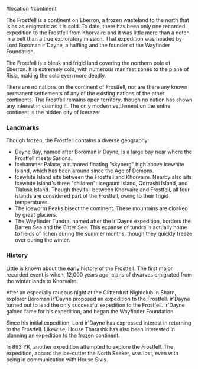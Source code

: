  #location #continent 

The Frostfell is a continent on Eberron, a frozen wasteland to the north that is as as enigmatic as it is cold. To date, there has been only one recorded expedition to the Frostfell from Khorvaire and it was little more than a notch in a belt than a true exploratory mission. That expedition was headed by Lord Boroman ir'Dayne, a halfling and the founder of the Wayfinder Foundation.

The Frostfell is a bleak and frigid land covering the northern pole of Eberron. It is extremely cold, with numerous manifest zones to the plane of Risia, making the cold even more deadly.

There are no nations on the continent of Frostfell, nor are there any known permanent settlements of any of the existing nations of the other continents. The Frostfell remains open territory, though no nation has shown any interest in claiming it. The only modern settlement on the entire continent is the hidden city of Icerazer

### Landmarks

Though frozen, the Frostfell contains a diverse geography:

* Dayne Bay, named after Boroman ir'Dayne, is a large bay near where the Frostfell meets Sarlona.
* Icehammer Palace, a rumored floating "skyberg" high above Icewhite Island, which has been around since the Age of Demons.
* Icewhite Island sits between the Frostfell and Khorvaire. Nearby also sits Icewhite Island's three "children": Icegaunt Island, Qorrashi Island, and Tlalusk Island. Though they fall between Khorvaire and Frostfell, all four islands are considered part of the Frostfell, owing to their frigid temperatures.
* The Iceworm Peaks bisect the continent. These mountains are cloaked by great glaciers.
* The Wayfinder Tundra, named after the ir'Dayne expedition, borders the Barren Sea and the Bitter Sea. This expanse of tundra is actually home to fields of lichen during the summer months, though they quickly freeze over during the winter.

### History

Little is known about the early history of the Frostfell. The first major recorded event is when, 12,000 years ago, clans of dwarves emigrated from the winter lands to Khorvaire.

After an especially raucous night at the Glitterdust Nightclub in Sharn, explorer Boroman ir'Dayne proposed an expedition to the Frostfell. ir'Dayne turned out to lead the only successful expedition to the Frostfell. ir'Dayne gained fame for his expedition, and began the Wayfinder Foundation.

Since his initial expedition, Lord ir'Dayne has expressed interest in returning to the Frostfell. Likewise, House Tharashk has also been interested in planning an expedition to the frozen continent.

In 893 YK, another expedition attempted to explore the Frostfell. The expedition, aboard the ice-cutter the North Seeker, was lost, even with being in communication with House Sivis.

